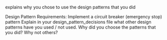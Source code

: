 explains why you chose to use the design patterns that you did

Design Pattern Requirements:
Implement a circuit breaker (emergency stop) pattern
Explain in your design_pattern_decisions file what other design patterns have you
used / not used. Why did you choose the patterns that you did? Why not others?